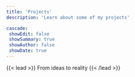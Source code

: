 ```yaml
---
title: 'Projects'
description: 'Learn about some of my projects'

cascade:
 showEdit: false
 showSummary: true
 showAuthor: false
 showDate: true
---
```


{{< lead >}}
From ideas to reality
{{< /lead >}}
